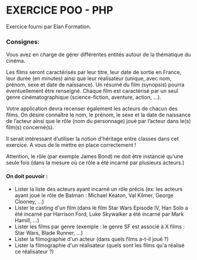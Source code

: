 <h1>EXERCICE POO - PHP</h1>
 
<p>Exercice fourni par Elan Formation.</p>

<h3>Consignes:</h3>
<p>Vous  avez  en  charge  de  gérer  différentes  entités  autour  de  la  thématique  du cinéma.</p>

<p>
Les  films  seront  caractérisés  par  leur titre,  leur date de  sortie en  France, leur durée  (en  minutes) 
ainsi que leur réalisateur (unique, avec nom, prénom, sexe et date de naissance). Un résumé du film 
(synopsis)  pourra  éventuellement  être  renseigné.  Chaque  film  est  caractérisé  par  un  seul  genre 
cinématographique (science-fiction, aventure, action, ...). 
</p>

<p>
Votre application devra recenser également les acteurs de chacun des films. On désire connaître le 
nom, le prénom, le sexe et la date de naissance de l’acteur ainsi que le rôle (nom du personnage) 
joué par l’acteur dans le(s) film(s) concerné(s).
</p>

<p>Il serait intéressant d'utiliser la notion d'héritage entre classes dans cet exercice. A vous de le mettre 
en place correctement !</p>

<p>Attention, le rôle (par exemple James Bond) ne doit être instancié qu'une seule fois (dans la mesure 
où ce rôle a été incarné par plusieurs acteurs.)</p>

<h4>On doit pouvoir :</h4>
<ul>
    <li>Lister la liste des acteurs ayant incarné un rôle précis (ex: les acteurs ayant joué le rôle de 
    Batman : Michael Keaton, Val Kilmer, George Clooney, ...)</li>
    <li>Lister  le  casting  d'un  film  (dans  le  film  Star  Wars  Episode  IV,  Han  Solo  a  été  incarné  par 
    Harrison Ford, Luke Skywalker a été incarné par Mark Hamill, ...) </li>
    <li>Lister  les  films  par  genre  (exemple  :  le  genre  SF  est  associé  à  X  films  :  Star  Wars,  Blade 
    Runner, ...) </li>
    <li>Lister la filmographie d'un acteur (dans quels films a-t-il joué ?) </li>
    <li>Lister la filmographie d'un réalisateur (quels sont les films qu'a réalisé ce réalisateur ?)</li>
</ul>
